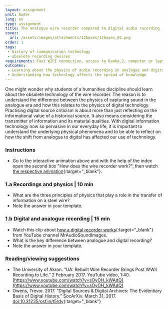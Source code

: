 ```yaml
---
layout: assignment
unit: boder
lang: en
type: assignment
title: The analogue wire recorder compared to digital audio recording
cover:
  url: /assets/images/attachments/12boxes/12boxes_02.png
order: 1
tags:
 - history of communication technology
 - obsolete recording devices
requirements: Fast WIFI connection, access to Ranke.2, computer or laptop, application on laptop or computer to view video.
outcomes:
 - Learning about the physics of audio recording in analogue and digital form
 - Understanding how technology affects the spread of knowledge
---
```


One might wonder why students of a humanities discipline should learn about the obsolete technology of the wire recorder. The reason is to understand the difference between the physics of capturing sound in the analogue era and how this relates to the physics of digital technology. Practising digital source criticism is about more than just reflecting on the informational value of a historical source. It also means considering the transmitter of information and its material qualities. With digital information technology now so pervasive in our everyday life, it is important to understand the underlying physical phenomena and to be able to reflect on how the shift from analogue to digital has affected our use of technology.

<!-- more -->

<!-- briefing-student -->

### Instructions
<!-- section-contents -->

- Go to the interactive animation above and with the help of the index open the second box "How does the wire recorder work?", then watch [the respective animation](https://ranke2.uni.lu/klynt/en/){:target="_blank"}.

<!-- section -->

### 1.a  Recordings and physics | 10 min
<!-- section-contents -->

- What are the three principles of physics that play a role in the transfer of information on a steel wire?
- Note the answer in your template.

<!-- section -->

### 1.b  Digital and analogue recording | 15 min
<!-- section-contents -->

- Watch this clip about [how a digital recorder works](https://youtu.be/SfEXnX__X9Y){:target="_blank"} from YouTube channel MrAudioSoundImages.
- What is the key difference between analogue and digital recording?
- Note the answer in your template.

<!-- section -->

### Reading/viewing  suggestions
<!-- section-contents -->

- The University of Akron. “UA: Rebuilt Wire Recorder Brings Post WWII Recording to Life.” 2 February 2017. YouTube video, 1:40. [https://www.youtube.com/watch?v=sOyOH_kWAdQ](https://www.youtube.com/watch?v=sOyOH_kWAdQ)  
- Owens, Trevor. 2017. “Digital Sources & Digital Archives: The Evidentiary Basis of Digital History.” SocArXiv. March 31, 2017. [doi:10.31235/osf.io/t5rdy](doi:10.31235/osf.io/t5rdy){:target="_blank"} 


<!-- briefing-teacher -->
